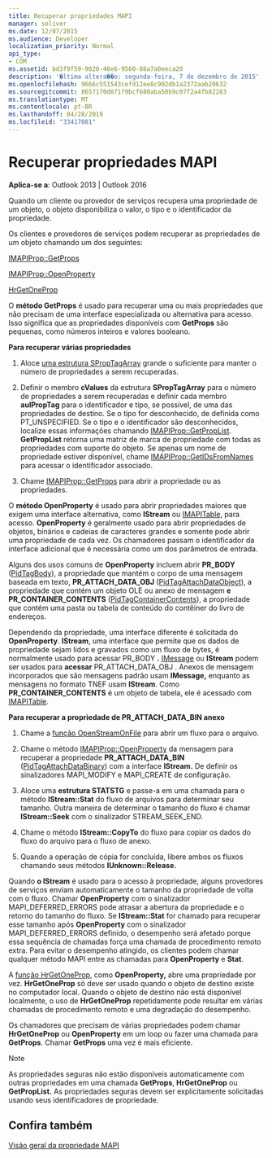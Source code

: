 ```yaml
---
title: Recuperar propriedades MAPI
manager: soliver
ms.date: 12/07/2015
ms.audience: Developer
localization_priority: Normal
api_type:
- COM
ms.assetid: bd3f9f59-9020-46e6-9560-86a7a0eeca20
description: '�ltima altera��o: segunda-feira, 7 de dezembro de 2015'
ms.openlocfilehash: 9666c551543cefd12ee8c902db1a2372aab20632
ms.sourcegitcommit: 8657170d071f9bcf680aba50b9c07f2a4fb82283
ms.translationtype: MT
ms.contentlocale: pt-BR
ms.lasthandoff: 04/28/2019
ms.locfileid: "33417081"
---
```

# <a name="retrieving-mapi-properties"></a>Recuperar propriedades MAPI

 
  
**Aplica-se a**: Outlook 2013 | Outlook 2016 
  
Quando um cliente ou provedor de serviços recupera uma propriedade de um objeto, o objeto disponibiliza o valor, o tipo e o identificador da propriedade. 
  
Os clientes e provedores de serviços podem recuperar as propriedades de um objeto chamando um dos seguintes:
  
[IMAPIProp::GetProps](imapiprop-getprops.md)
  
[IMAPIProp::OpenProperty](imapiprop-openproperty.md)
  
[HrGetOneProp](hrgetoneprop.md)
  
O **método GetProps** é usado para recuperar uma ou mais propriedades que não precisam de uma interface especializada ou alternativa para acesso. Isso significa que as propriedades disponíveis com **GetProps** são pequenas, como números inteiros e valores booleano. 
  
 **Para recuperar várias propriedades**
  
1. Aloce [uma estrutura SPropTagArray](sproptagarray.md) grande o suficiente para manter o número de propriedades a serem recuperadas. 
    
2. Definir o membro **cValues** da estrutura **SPropTagArray** para o número de propriedades a serem recuperadas e definir cada membro **aulPropTag** para o identificador e tipo, se possível, de uma das propriedades de destino. Se o tipo for desconhecido, de definida como PT_UNSPECIFIED. Se o tipo e o identificador são desconhecidos, localize essas informações chamando [IMAPIProp::GetPropList](imapiprop-getproplist.md). **GetPropList** retorna uma matriz de marca de propriedade com todas as propriedades com suporte do objeto. Se apenas um nome de propriedade estiver disponível, chame [IMAPIProp::GetIDsFromNames](imapiprop-getidsfromnames.md) para acessar o identificador associado. 
    
3. Chame [IMAPIProp::GetProps](imapiprop-getprops.md) para abrir a propriedade ou as propriedades. 
    
O **método OpenProperty** é usado para abrir propriedades maiores que exigem uma interface alternativa, como **IStream** ou [IMAPITable,](imapitableiunknown.md) para acesso. **OpenProperty** é geralmente usado para abrir propriedades de objetos, binários e cadeias de caracteres grandes e somente pode abrir uma propriedade de cada vez. Os chamadores passam o identificador da interface adicional que é necessária como um dos parâmetros de entrada. 
  
Alguns dos usos comuns de **OpenProperty** incluem abrir **PR_BODY** ([PidTagBody](pidtagbody-canonical-property.md)), a propriedade que mantém o corpo de uma mensagem baseada em texto, **PR_ATTACH_DATA_OBJ** ([PidTagAttachDataObject](pidtagattachdataobject-canonical-property.md)), a propriedade que contém um objeto OLE ou anexo de mensagem **e PR_CONTAINER_CONTENTS** ([PidTagContainerContents](pidtagcontainercontents-canonical-property.md)), a propriedade que contém uma pasta ou tabela de conteúdo do contêiner do livro de endereços. 
  
Dependendo da propriedade, uma interface diferente é solicitada do **OpenProperty**. **IStream**, uma interface que permite que os dados de propriedade sejam lidos e gravados como um fluxo de bytes, é normalmente usado para acessar PR_BODY **.** [IMessage](imessageimapiprop.md) ou **IStream** podem ser usados para **acessar** PR_ATTACH_DATA_OBJ . Anexos de mensagem incorporados que são mensagens padrão usam **IMessage,** enquanto as mensagens no formato TNEF usam **IStream**. Como **PR_CONTAINER_CONTENTS** é um objeto de tabela, ele é acessado com [IMAPITable](imapitableiunknown.md).
  
 **Para recuperar a propriedade de PR_ATTACH_DATA_BIN anexo**
  
1. Chame a [função OpenStreamOnFile](openstreamonfile.md) para abrir um fluxo para o arquivo. 
    
2. Chame o método [IMAPIProp::OpenProperty](imapiprop-openproperty.md) da mensagem para recuperar a propriedade **PR_ATTACH_DATA_BIN** ([PidTagAttachDataBinary](pidtagattachdatabinary-canonical-property.md)) com a interface **IStream.** De definir os sinalizadores MAPI_MODIFY e MAPI_CREATE de configuração. 
    
3. Aloce uma **estrutura STATSTG** e passe-a em uma chamada para o método **IStream::Stat** do fluxo de arquivos para determinar seu tamanho. Outra maneira de determinar o tamanho do fluxo é chamar **IStream::Seek** com o sinalizador STREAM_SEEK_END. 
    
4. Chame o método **IStream::CopyTo** do fluxo para copiar os dados do fluxo do arquivo para o fluxo de anexo. 
    
5. Quando a operação de cópia for concluída, libere ambos os fluxos chamando seus métodos **IUnknown::Release.** 
    
Quando **o IStream** é usado para o acesso à propriedade, alguns provedores de serviços enviam automaticamente o tamanho da propriedade de volta com o fluxo. Chamar **OpenProperty** com o sinalizador MAPI_DEFERRED_ERRORS pode atrasar a abertura da propriedade e o retorno do tamanho do fluxo. Se **IStream::Stat** for chamado para recuperar esse tamanho após **OpenProperty** com o sinalizador MAPI_DEFERRED_ERRORS definido, o desempenho será afetado porque essa sequência de chamadas força uma chamada de procedimento remoto extra. Para evitar o desempenho atingido, os clientes podem chamar qualquer método MAPI entre as chamadas para **OpenProperty** e **Stat**.
  
A [função HrGetOneProp,](hrgetoneprop.md) como **OpenProperty,** abre uma propriedade por vez. **HrGetOneProp** só deve ser usado quando o objeto de destino existe no computador local. Quando o objeto de destino não está disponível localmente, o uso de **HrGetOneProp** repetidamente pode resultar em várias chamadas de procedimento remoto e uma degradação do desempenho. 
  
Os chamadores que precisam de várias propriedades podem chamar **HrGetOneProp** ou **OpenProperty** em um loop ou fazer uma chamada para **GetProps**. Chamar **GetProps** uma vez é mais eficiente. 
  
> [!NOTE]
> As propriedades seguras não estão disponíveis automaticamente com outras propriedades em uma chamada **GetProps**, **HrGetOneProp** ou **GetPropList.** As propriedades seguras devem ser explicitamente solicitadas usando seus identificadores de propriedade. 
  
## <a name="see-also"></a>Confira também



[Visão geral da propriedade MAPI](mapi-property-overview.md)

